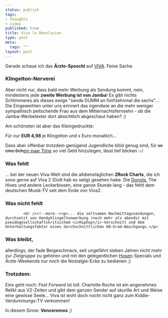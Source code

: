 ```yaml
--- 
status: publish
tags: 
- thoughts
- video
published: true
title: Viva la Revolucion
type: post
meta: 
  tags: ""
layout: post
---
```

<p>Gerade schaue ich das <b>Ärzte-Speschl</b> auf <a target="_BLANK" href="http://www.viva.tv/" title="http://www.viva.tv/" onmouseover="window.status='http://www.viva.tv/';return true;" onmouseout="window.status='';return true;">VIVA</a>. Feine Sache.</p>

<a id="toc0"></a><h3>Klingelton-Nerverei</h3>
<p>Aber nicht nur, dass bald mehr Werbung als Sendung kommt, nein, mindestens jede <b>zweite Werbung ist von Jamba</b>! Es gibt nichts Schlimmeres als dieses ewige &quot;sende DUMM an fünfzehnmal die sechs&quot;...<br />
Die Eingeweihten unter uns erinnert das irgendwie an die mehr weniger sympathisch peitschende Frau aus dem Mitternachtsfernsehn - ob die Jamba-Werbetexter dort absichtlich abgeschaut haben? ;)</p>

<p>Am schönsten ist aber das Kleingedruckte:</p>

<p>Für <i>nur</i> <b>EUR 4,98</b> je Klingelton und x Euro monatlich...</p>

<p>Dass aber offenbar trotzdem genügend Jugendliche blöd genug sind, für <del>so eine Sch</del><ins>ein paar Töne</ins> so viel Geld hinzulegen, lässt tief blicken :-/</p>

<a id="toc1"></a><h3>Was fehlt</h3>
<p>... bei der neuen Viva-Welt sind die alldienstäglichen <b>2Rock Charts</b>, die ich sooo gerne auf Viva 2 (Gott hab es selig) gesehen habe. Die <a target="_BLANK" href="http://www.donots.de" title="http://www.donots.de" onmouseover="window.status='http://www.donots.de';return true;" onmouseout="window.status='';return true;">Donots</a>, The Hives und andere Leckerbissen, eine ganze Stunde lang - das fehlt dem deutschen Musik-TV seit dem Ende von Viva2.</p>

<a id="toc2"></a><h3>Was nicht fehlt</h3>

            <br /><!--more--><p>... die seltsamen Nachmittagssendungen, durchsetzt von Handyklingeltonwerbung (noch mehr als abends) mit pseudogesellschaftskritischem <i>Hiphop</i>-Verschnitt und dem Unterhaltungsfaktor eines durchschnittlichen 60-Grad-Waschgangs.</p>

<a id="toc0"></a><h3>Was bleibt,</h3>
<p>allerdings, der fade Beigeschmack, seit ungefährt sieben Jahren nicht mehr zur <i>Zielgruppe</i> zu gehören und mit den gelegentlichen <a target="_BLANK" href="http://www.dth.de/" title="http://www.dth.de/" onmouseover="window.status='http://www.dth.de/';return true;" onmouseout="window.status='';return true;">Hosen</a>-Specials und Ärzte-Weekends nur noch die Nostalgie-Ecke zu bedienen ;)</p>

<a id="toc1"></a><h3>Trotzdem:</h3>
<p>Eins geht noch: <i>Fast Forward</i> ist toll. Charlotte Roche ist ein angenehmes Relikt aus V2-Zeiten und gibt dem ganzen Sender auf skurille Art und Weise eine gewisse Seele... Viva ist wohl doch nocht nicht ganz zum Kiddie-Verdummungs-TV verkommen!</p>

<p>In diesem Sinne: <b>Venceremos</b> ;)</p>
